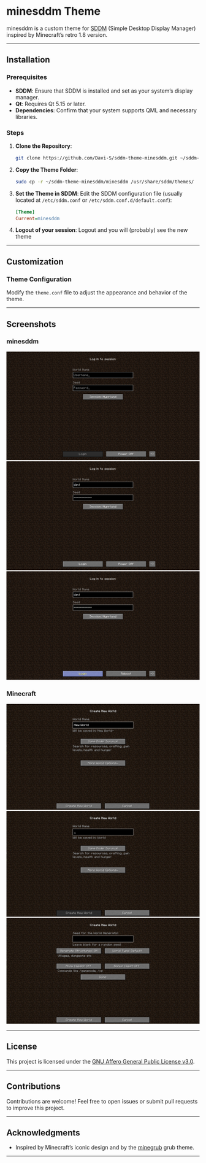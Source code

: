 # minesddm Theme

minesddm is a custom theme for [SDDM](https://wiki.archlinux.org/title/SDDM) (Simple Desktop Display Manager) inspired by Minecraft’s retro 1.8 version.

---

## Installation

### Prerequisites

- **SDDM**: Ensure that SDDM is installed and set as your system’s display manager.
- **Qt**: Requires Qt 5.15 or later.
- **Dependencies**: Confirm that your system supports QML and necessary libraries.

### Steps

1. **Clone the Repository**:
   ```bash
   git clone https://github.com/Davi-S/sddm-theme-minesddm.git ~/sddm-theme-minesddm
   ```

2. **Copy the Theme Folder**:
   ```bash
   sudo cp -r ~/sddm-theme-minesddm/minesddm /usr/share/sddm/themes/
   ```

3. **Set the Theme in SDDM**:
   Edit the SDDM configuration file (usually located at `/etc/sddm.conf` or `/etc/sddm.conf.d/default.conf`):
   ```ini
   [Theme]
   Current=minesddm
   ```

3. **Logout of your session**:
   Logout and you will (probably) see the new theme

---

## Customization

### Theme Configuration

Modify the `theme.conf` file to adjust the appearance and behavior of the theme.

---

## Screenshots

### minesddm
![Preview of the MinesDDM theme](screenshots/minesddm_preview_1.png)
![Preview of the MinesDDM theme](screenshots/minesddm_preview_2.png)
![Preview of the MinesDDM theme](screenshots/minesddm_preview_3.png)

### Minecraft
![Preview of the Minecraft 1.8 menu](screenshots/minecraft_preview_1.jpeg)
![Preview of the Minecraft 1.8 menu](screenshots/minecraft_preview_2.jpeg)
![Preview of the Minecraft 1.8 menu](screenshots/minecraft_preview_3.jpeg)

---

## License

This project is licensed under the [GNU Affero General Public License v3.0](LICENSE).

---

## Contributions

Contributions are welcome! Feel free to open issues or submit pull requests to improve this project.

---

## Acknowledgments

- Inspired by Minecraft’s iconic design and by the [minegrub](https://github.com/Lxtharia/minegrub-theme) grub theme.

---
